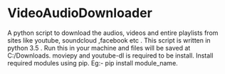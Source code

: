 # VideoAudioDownloader
A python script to download the audios, videos and entire playlists from sites like youtube, soundcloud ,facebook etc .
This script is written in python 3.5 .
Run this in your machine and files will be saved at C:/Downloads.
moviepy and youtube-dl is required to be install.
Install required modules using pip.
Eg:- pip install module_name.

